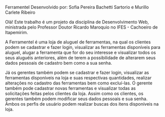 Ferramentel
Desenvolvido por: Sofia Pereira Bachetti Sartorio e Murillo Carlete Ribeiro


Olá! Este trabalho é um projeto da disciplina de Desenvolvimento Web, ministrada pelo Professor Doutor Ricardo Maroquio no IFES - Cachoeiro de Itapemirim.

A Ferramentel é uma loja de aluguel de ferramentas, na qual os clientes podem se cadastrar e fazer login, visualizar as ferramentas disponíveis para aluguel, alugar a ferramenta que for do seu interesse e visualizar todos os seus aluguéis anteriores, além de terem a possibilidade de alterarem seus dados pessoais de cadastro bem como a sua senha.

Já os gerentes também podem se cadastrar e fazer login, visualizar as ferramentas disponíveis na loja e suas respectivas quantidades, realizar alterações no cadastro das ferramentas bem como excluí-las. O gerente também pode cadastrar novas ferramentas e visualizar todas as solicitações feitas pelos clientes da loja. Assim como os clientes, os gerentes também podem modificar seus dados pessoais e sua senha. Ambos os perfis de usuário podem realizar buscas dos itens disponíveis na loja.

